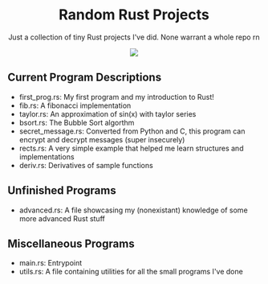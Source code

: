 <div align="center">
  <h1>Random Rust Projects</h1>
  
  <p>Just a collection of tiny Rust projects I've did. None warrant a whole repo rn</p>

  <img src="https://img.shields.io/github/license/SSS-Says-Snek/random-rust-projects?style=flat&label=License">
</div>

## Current Program Descriptions

- first_prog.rs: My first program and my introduction to Rust!
- fib.rs: A fibonacci implementation
- taylor.rs: An approximation of sin(x) with taylor series
- bsort.rs: The Bubble Sort algorthm
- secret_message.rs: Converted from Python and C, this program can encrypt and decrypt messages (super insecurely)
- rects.rs: A very simple example that helped me learn structures and implementations
- deriv.rs: Derivatives of sample functions

## Unfinished Programs
- advanced.rs: A file showcasing my (nonexistant) knowledge of some more advanced Rust stuff

## Miscellaneous Programs
- main.rs: Entrypoint
- utils.rs: A file containing utilities for all the small programs I've done